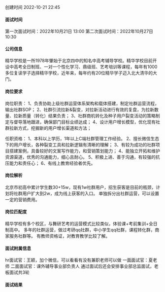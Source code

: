 创建时间 2022-10-21  22:45
#### 面试时间
第一次面试时间：2022年10月21日 13:00
第二次面试时间：2022年10月27日 10:30
#### 公司信息
精华学校是一所1978年肇始于北京四中的知名中高考辅导学校。精华学校目前开设中高考全日制班、一对一个性化学习、鼎级班、艺考培训等课程，每年有1000多位复读学子选择精华学校，近年来，每年约有20位精华学子迈入北大清华的大门。

#### 岗位要求
岗位职责：
1、负责协助上级社群运营体系架构和载体搭建，制定社群运营流程，输出社群SOP；
2、社群引流拉新&裂变，对拉新活动进行有效的复盘，为拉新数量、拉新质量（转化）结果负责；
3、社群商机转化及种子用户裂变活动的策略制定与督导落地跟进，确保部门目标业绩达成；
4、设计用户增长模型，优化现有社群拉新方式，挖掘新的用户增长渠道和方法；

任职资格：
1、本科以上学历，1年以上C端社群管理工作经验。
2、擅长微信生态下的用户增长，各种裂变工具和拉新逻辑有清晰的理解；
3、有较为成功的社群项目搭建案例，具备较好的文案写作能力，和营销策划能力；
4、能独立开拓和维护资源渠道，优秀的沟通能力，细心且耐心。
5、积极上进、善于沟通，有较强的抗压能力和责任心；
6、有线上教育经验者优先。

#### 岗位解析
北京市初高中累计学生数30+15w，现有1w社群用户，招生获客是目前的瓶颈，计划将社群用户扩大到2w，成为线上获客的入口。
单独拆分出社群运营，可以设置一定的营销费用。

#### 岗位匹配度
精华学校有多个校区，与舞研艺考的运营模式比较类似，体验课+考前集训+全日制高中。
多年的社群运营，做过考研qq社群，中小学生qq社群，课程转化群，商家服务社群等。
有教师资格证，对教育教学比较了解。

#### 面试附属信息
hr面试官：王颖，加个微信，可以看看有没有兼职老师可以做
一面面试官：夏老师
二面面试官：课外辅导事业部负责人
通过面试后还会安排事业部总监面试，老板面试共3轮

#### 面试结果
